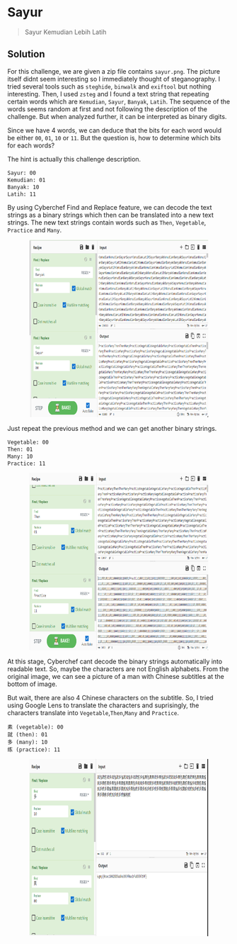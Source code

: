 # Sayur
> Sayur Kemudian Lebih Latih

## Solution
For this challenge, we are given a zip file contains ```sayur.png```. The picture itself didnt seem interesting so I immediately thought of steganography. I tried several tools such as ```steghide```, ```binwalk``` and ```exiftool``` but nothing interesting. Then, I used ```zsteg``` and I found a text string that repeating certain words which are ```Kemudian```, ```Sayur```, ```Banyak```, ```Latih```. The sequence of the words seems random at first and not following the description of the challenge. But when analyzed further, it can be interpreted as binary digits.

Since we have 4 words, we can deduce that the bits for each word would be either ```00```, ```01```, ```10``` or ```11```. But the question is, how to determine which bits for each words? 

The hint is actually this challenge description.

```
Sayur: 00
Kemudian: 01
Banyak: 10
Latih: 11
```
By using Cyberchef Find and Replace feature, we can decode the text strings as a binary strings which then can be translated into a new text strings. The new text strings contain words such as ```Then```, ```Vegetable```, ```Practice``` and ```Many```. 

<p align="center">
  <img width="80%" height="400" src="images/sayur2.PNG">
</p>

Just repeat the previous method and we can get another binary strings.
```
Vegetable: 00
Then: 01
Many: 10
Practice: 11
```


<p align="center">
  <img width="80%" height="400" src="images/sayur3.PNG">
</p>

At this stage, Cyberchef cant decode the binary strings automatically into readable text. So, maybe the characters are not English alphabets. From the original image, we can see a picture of a man with Chinese subtitles at the bottom of image. 

But wait, there are also 4 Chinese characters on the subtitle. So, I tried using Google Lens to translate the characters and suprisingly, the characters translate into ```Vegetable```,```Then```,```Many``` and ```Practice```.

```
素 (vegetable): 00
就 (then): 01
多 (many): 10
练 (practice): 11
```
<p align="center">
  <img width="80%" height="400" src="images/sayur4.PNG">
</p>

